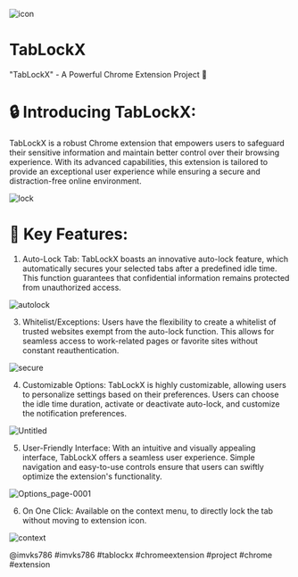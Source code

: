![icon](https://github.com/imvks786/TabLockX/assets/56357173/cf236083-c833-473d-b611-579b3564f2ae)

# TabLockX
"TabLockX" - A Powerful Chrome Extension Project 🚀

# 🔒 Introducing TabLockX: 
TabLockX is a robust Chrome extension that empowers users to safeguard their sensitive information and maintain better control over their browsing experience. With its advanced capabilities, this extension is tailored to provide an exceptional user experience while ensuring a secure and distraction-free online environment.

![lock](https://github.com/imvks786/TabLockX/assets/56357173/676a6813-095d-47df-b13d-4818c5917ef8)


# 🔐 Key Features:
1. Auto-Lock Tab: TabLockX boasts an innovative auto-lock feature, which automatically secures your selected tabs after a predefined idle time. This function guarantees that confidential information remains protected from unauthorized access.

![autolock](https://github.com/imvks786/TabLockX/assets/56357173/7ffe895e-42d2-4bd9-97d7-1bdfd39af79f)


3. Whitelist/Exceptions: Users have the flexibility to create a whitelist of trusted websites exempt from the auto-lock function. This allows for seamless access to work-related pages or favorite sites without constant reauthentication.

![secure](https://github.com/imvks786/TabLockX/assets/56357173/b99d3c47-b21a-4e9b-8314-85e9d21dd9c5)



4. Customizable Options: TabLockX is highly customizable, allowing users to personalize settings based on their preferences. Users can choose the idle time duration, activate or deactivate auto-lock, and customize the notification preferences.

![Untitled](https://github.com/imvks786/TabLockX/assets/56357173/ff15545c-1ccf-442c-97e4-4c3b15cf6871)



5. User-Friendly Interface: With an intuitive and visually appealing interface, TabLockX offers a seamless user experience. Simple navigation and easy-to-use controls ensure that users can swiftly optimize the extension's functionality.

![Options_page-0001](https://github.com/imvks786/TabLockX/assets/56357173/45855fe4-f619-43c6-960b-0d3a43b116b9)



6. On One Click: Available on the context menu, to directly lock the tab without moving to extension icon.

![context](https://github.com/imvks786/TabLockX/assets/56357173/03d78175-6a0b-4a71-b825-1a741a718cba)


@imvks786 #imvks786 #tablockx #chromeextension #project #chrome #extension
